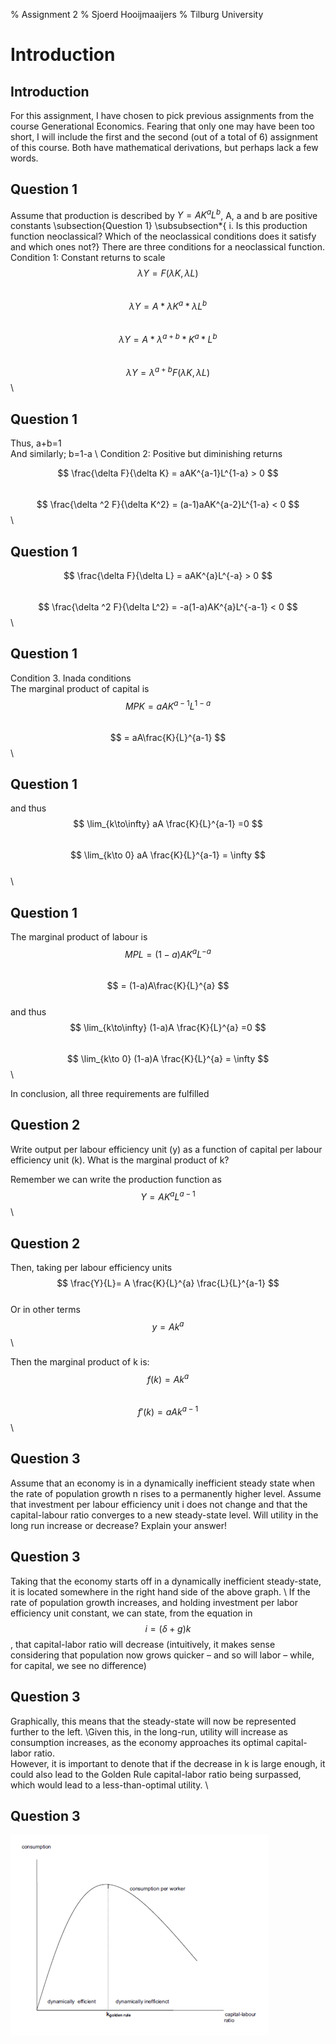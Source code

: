 % Assignment 2
% Sjoerd Hooijmaaijers
% Tilburg University



Introduction
================

Introduction
----------

For this assignment, I have chosen to pick previous assignments from the course Generational Economics.
Fearing that only one may have been too short, I will include the first and the second (out of a total of 6) assignment of this course.
Both have mathematical derivations, but perhaps lack a few words.

Question 1
--------

Assume that production is described by $Y=AK^a L^b$, A, a and b are positive constants
\subsection{Question 1}
\subsubsection*{ i. Is this production function neoclassical? Which of the neoclassical conditions does it satisfy and which ones not?}
There are three conditions for a neoclassical function.\
Condition 1: Constant returns to scale \
$$ \lambda Y = F(\lambda K,\lambda L)$$ \
$$ \lambda Y = A*\lambda K^a*\lambda L^b$$ \
$$ \lambda Y = A*\lambda ^{a+b}* K^a* L^b$$ \
$$ \lambda Y = \lambda ^{a+b}F(\lambda K,\lambda L)$$ \





Question 1
-----------

Thus, a+b=1 \
And similarly; b=1-a \ 
Condition 2: Positive but diminishing returns

$$ \frac{\delta F}{\delta K} = aAK^{a-1}L^{1-a} > 0 $$ \
$$ \frac{\delta ^2 F}{\delta K^2} = (a-1)aAK^{a-2}L^{1-a} < 0		$$ \



Question 1
---------
$$ \frac{\delta F}{\delta L} = aAK^{a}L^{-a} > 0 $$ \
$$ \frac{\delta ^2 F}{\delta L^2} = -a(1-a)AK^{a}L^{-a-1} < 0		$$ \



Question 1
---------

Condition 3. Inada conditions \
The marginal product of capital is \
$$ MPK = aAK^{a-1}L^{1-a} $$ \
$$ = aA\frac{K}{L}^{a-1} $$ \


Question 1
---------

and thus
$$ \lim_{k\to\infty} aA \frac{K}{L}^{a-1} =0 $$ \
$$ \lim_{k\to 0} aA \frac{K}{L}^{a-1} = \infty $$ \
\


Question 1
---------


The marginal product of labour is \
$$ MPL = (1-a)AK^{a}L^{-a} $$ \
$$ = (1-a)A\frac{K}{L}^{a} $$ \
and thus
$$ \lim_{k\to\infty} (1-a)A \frac{K}{L}^{a} =0 $$ \
$$ \lim_{k\to 0} (1-a)A \frac{K}{L}^{a} = \infty $$ \

In conclusion, all three requirements are fulfilled


Question 2
---------

Write output per labour efficiency unit (y) as a function of capital per labour
efficiency unit (k). What is the marginal product of k?

Remember we can write the production function as \
$$ Y=AK^a L^{a-1} $$ \


Question 2
---------

Then, taking per labour efficiency units \
$$ \frac{Y}{L}= A \frac{K}{L}^{a} \frac{L}{L}^{a-1} $$ \
Or in other terms \
$$ y=Ak^a $$ \

Then the marginal product of k is: \
$$ f(k)=Ak^a $$ \
$$ f'(k)=aAk^{a-1} $$ \

Question 3
--------

 Assume that an economy is in a dynamically inefficient steady state when the rate of population growth n rises to a permanently higher level. Assume that investment per labour efficiency unit i does not change and that the capital-labour ratio converges to a new steady-state level. Will utility in the long run increase or decrease? Explain your answer!

Question 3
--------


Taking that the economy starts off in a dynamically inefficient steady-state, it is located somewhere in the right hand side of the above graph. \ If the rate of population growth increases, and holding investment per labor efficiency unit constant, we can state, from the equation in $$i=(\delta+g)k$$, that capital-labor ratio will decrease (intuitively, it makes sense considering that population now grows quicker – and so will labor – while, for capital, we see no difference)


Question 3
--------


Graphically, this means that the steady-state will now be represented further to the left. \Given this, in the long-run, utility will increase as consumption increases, as the economy approaches its optimal capital-labor ratio. \
However, it is important to denote that if the decrease in k is large enough, it could also lead to the Golden Rule capital-labor ratio being surpassed, which would lead to a less-than-optimal utility. \


Question 3
-------

![](Ass2.png)


